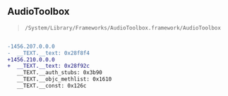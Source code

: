 ## AudioToolbox

> `/System/Library/Frameworks/AudioToolbox.framework/AudioToolbox`

```diff

-1456.207.0.0.0
-  __TEXT.__text: 0x28f8f4
+1456.210.0.0.0
+  __TEXT.__text: 0x28f92c
   __TEXT.__auth_stubs: 0x3b90
   __TEXT.__objc_methlist: 0x1610
   __TEXT.__const: 0x126c

```

